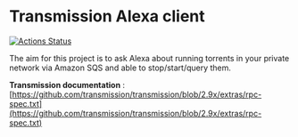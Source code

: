 # Transmission Alexa client
[![Actions Status](https://github.com/szatyinadam/transmission-client/workflows/Go/badge.svg)](https://github.com/szatyinadam/transmission-client/actions)  

The aim for this project is to ask Alexa about running torrents in your private network via Amazon SQS and able to stop/start/query them.  

__Transmission documentation__ : [https://github.com/transmission/transmission/blob/2.9x/extras/rpc-spec.txt](https://github.com/transmission/transmission/blob/2.9x/extras/rpc-spec.txt)